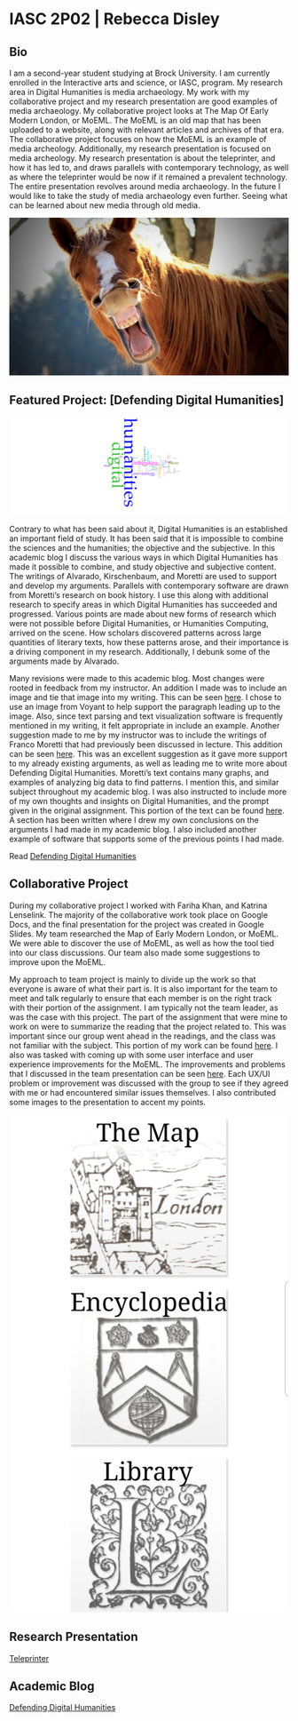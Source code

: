 # IASC 2P02 | Rebecca Disley


## Bio

I am a second-year student studying at Brock University. I am currently enrolled in the Interactive arts and science, or IASC, program. My research area in Digital Humanities is media archaeology. My work with my collaborative project and my research presentation are good examples of media archaeology. My collaborative project looks at The Map Of Early Modern London, or MoEML. The MoEML is an old map that has been uploaded to a website, along with relevant articles and archives of that era. The collaborative project focuses on how the MoEML is an example of media archeology. Additionally, my research presentation is focused on media archeology. My research presentation is about the teleprinter, and how it has led to, and draws parallels with contemporary technology, as well as where the teleprinter would be now if it remained a prevalent technology. The entire presentation revolves around media archaeology. In the future I would like to take the study of media archaeology even further. Seeing what can be learned about new media through old media. 

![](images/horseface.jpg)

## Featured Project: [Defending Digital Humanities]

![](images/DHImage.png)

Contrary to what has been said about it, Digital Humanities is an established an important field of study. It has been said that it is impossible to combine the sciences and the humanities; the objective and the subjective. In this academic blog I discuss the various ways in which Digital Humanities has made it possible to combine, and study objective and subjective content. The writings of Alvarado, Kirschenbaum, and Moretti are used to support and develop my arguments. Parallels with contemporary software are drawn from Moretti’s research on book history. I use this along with additional research to specify areas in which Digital Humanities has succeeded and progressed. Various points are made about new forms of research which were not possible before Digital Humanities, or Humanities Computing, arrived on the scene. How scholars discovered patterns across large quantities of literary texts, how these patterns arose, and their importance is a driving component in my research. Additionally, I debunk some of the arguments made by Alvarado.  

Many revisions were made to this academic blog. Most changes were rooted in feedback from my instructor. An addition I made was to include an image and tie that image into my writing. This can be seen [here](https://github.com/LadyR2612/IASC-2P02/commit/696a2c3514968b0bdbf6190f30fd286b164c6be3). I chose to use an image from Voyant to help support the paragraph leading up to the image. Also, since text parsing and text visualization software is frequently mentioned in my writing, it felt appropriate in include an example. Another suggestion made to me by my instructor was to include the writings of Franco Moretti that had previously been discussed in lecture. This addition can be seen [here](https://github.com/LadyR2612/IASC-2P02/commit/7e8f71b9d3cd6d2e5a6bd883cf06ada66b19642f). This was an excellent suggestion as it gave more support to my already existing arguments, as well as leading me to write more about Defending Digital Humanities. Moretti’s text contains many graphs, and examples of analyzing big data to find patterns. I mention this, and similar subject throughout my academic blog. I was also instructed to include more of my own thoughts and insights on Digital Humanities, and the prompt given in the original assignment. This portion of the text can be found [here](https://github.com/LadyR2612/IASC-2P02/commit/3366c35af502a863b484c1a62923cab194381fb9). A section has been written where I drew my own conclusions on the arguments I had made in my academic blog. I also included another example of software that supports some of the previous points I had made. 

Read [Defending Digital Humanities](blog.md)

## Collaborative Project

During my collaborative project I worked with Fariha Khan, and Katrina Lenselink. The majority of the collaborative work took place on Google Docs, and the final presentation for the project was created in Google Slides. My team researched the Map of Early Modern London, or MoEML. We were able to discover the use of MoEML, as well as how the tool tied into our class discussions. Our team also made some suggestions to improve upon the MoEML. 

My approach to team project is mainly to divide up the work so that everyone is aware of what their part is. It is also important for the team to meet and talk regularly to ensure that each member is on the right track with their portion of the assignment. I am typically not the team leader, as was the case with this project. The part of the assignment that were mine to work on were to summarize the reading that the project related to. This was important since our group went ahead in the readings, and the class was not familiar with the subject. This portion of my work can be found [here](https://github.com/IascAtBrock/IASC-2P02-TeamPresentations/commit/85eadb813ca69794f570487ef446597b7f9d272b). I also was tasked with coming up with some user interface and user experience improvements for the MoEML. The improvements and problems that I discussed in the team presentation can be seen [here](https://github.com/IascAtBrock/IASC-2P02-TeamPresentations/commit/0a6f479dae98dc80d053ea1a445e93bbc6cede24). Each UX/UI problem or improvement was discussed with the group to see if they agreed with me or had encountered similar issues themselves. I also contributed some images to the presentation to accent my points.  

![](images/moeml.jpg)


## Research Presentation

[Teleprinter](reveal/index.html)

## Academic Blog

[Defending Digital Humanities](blog.md)


